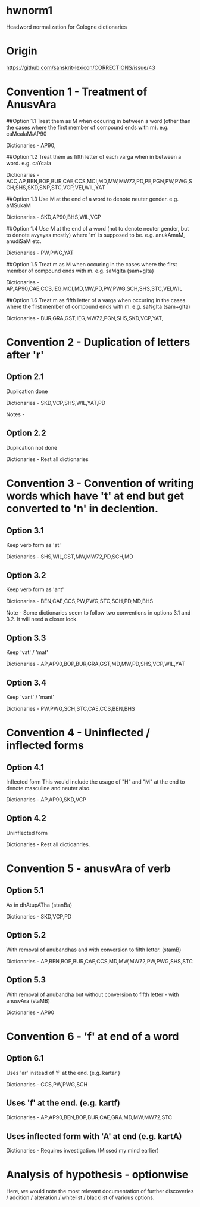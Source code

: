 # hwnorm1
Headword normalization for Cologne dictionaries

# Origin
https://github.com/sanskrit-lexicon/CORRECTIONS/issue/43

# Convention 1 - Treatment of AnusvAra

##Option 1.1
Treat them as M when occuring in between a word (other than the cases where the first member of compound ends with m). e.g. caMcalaM:AP90 

Dictionaries - AP90,

##Option 1.2
Treat them as fifth letter of each varga when in between a word. e.g. caYcala

Dictionaries - ACC,AP,BEN,BOP,BUR,CAE,CCS,MCI,MD,MW,MW72,PD,PE,PGN,PW,PWG,SCH,SHS,SKD,SNP,STC,VCP,VEI,WIL,YAT

##Option 1.3
Use M at the end of a word to denote neuter gender. e.g. aMSukaM 

Dictionaries - SKD,AP90,BHS,WIL,VCP

##Option 1.4
Use M at the end of a word (not to denote neuter gender, but to denote avyayas mostly) where 'm' is supposed to be. e.g. anukAmaM, anudiSaM etc.

Dictionaries - PW,PWG,YAT

##Option 1.5
Treat m as M when occuring in the cases where the first member of compound ends with m. e.g. saMgIta (sam+gIta) 

Dictionaries - AP,AP90,CAE,CCS,IEG,MCI,MD,MW,PD,PW,PWG,SCH,SHS,STC,VEI,WIL

##Option 1.6
Treat m as fifth letter of a varga when occuring in the cases where the first member of compound ends with m. e.g. saNgIta (sam+gIta) 

Dictionaries - BUR,GRA,GST,IEG,MW72,PGN,SHS,SKD,VCP,YAT,

# Convention 2 - Duplication of letters after 'r'

## Option 2.1
Duplication done

Dictionaries - SKD,VCP,SHS,WIL,YAT,PD

Notes - 

## Option 2.2
Duplication not done

Dictionaries - Rest all dictionaries

# Convention 3 - Convention of writing words which have 't' at end but get converted to 'n' in declention.

## Option 3.1
Keep verb form as 'at'

Dictionaries - SHS,WIL,GST,MW,MW72,PD,SCH,MD

## Option 3.2
Keep verb form as 'ant'

Dictionaries - BEN,CAE,CCS,PW,PWG,STC,SCH,PD,MD,BHS

Note - Some dictionaries seem to follow two conventions in options 3.1 and 3.2. It will need a closer look.

## Option 3.3
Keep 'vat' / 'mat' 

Dictionaries - AP,AP90,BOP,BUR,GRA,GST,MD,MW,PD,SHS,VCP,WIL,YAT

## Option 3.4
Keep 'vant' / 'mant' 
 
Dictionaries - PW,PWG,SCH,STC,CAE,CCS,BEN,BHS

# Convention 4 - Uninflected / inflected forms

## Option 4.1
Inflected form
This would include the usage of "H" and "M" at the end to denote masculine and neuter also.

Dictionaries - AP,AP90,SKD,VCP

## Option 4.2
Uninflected form

Dictionaries - Rest all dictioanries.

# Convention 5 -  anusvAra of verb

## Option 5.1
As in dhAtupATha (stanBa)

Dictionaries - SKD,VCP,PD

## Option 5.2
With removal of anubandhas and with conversion to fifth letter. (stamB)

Dictionaries - AP,BEN,BOP,BUR,CAE,CCS,MD,MW,MW72,PW,PWG,SHS,STC

## Option 5.3
With removal of anubandha but without conversion to fifth letter - with anusvAra (staMB)

Dictionaries - AP90

# Convention 6 - 'f' at end of a word

## Option 6.1
Uses 'ar' instead of 'f' at the end. (e.g. kartar )

Dictionaries - CCS,PW,PWG,SCH

## Uses 'f' at the end. (e.g. kartf)

Dictionaries - AP,AP90,BEN,BOP,BUR,CAE,GRA,MD,MW,MW72,STC

## Uses inflected form with 'A' at end (e.g. kartA)

Dictionaries - Requires investigation. (Missed my mind earlier)


# Analysis of hypothesis - optionwise

Here, we would note the most relevant documentation of further discoveries / addition / alteration / whitelist / blacklist of various options.


